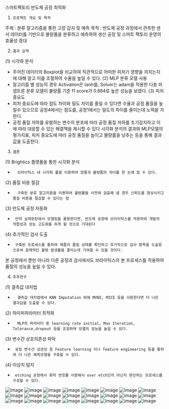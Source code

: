 스마트팩토리 반도체 공정 최적화

1.     프로젝트 개요 및 목적
주제 : 분류 알고리즘을 통한 고장 감지 및 예측
목적 : 
반도체 공정 과정에서 관측한 센서 데이터를 기반으로 불량품을 분류하고 예측하여 생산 공정 및 스마트 팩토리 운영의 효율성 증대

2.     결과 요약
(1)   시각화 분석
-    주어진 데이터의 Boxplot을 비교하여 직관적으로 어떠한 피처가 영향을 끼치는지에 대해 알고 이를 조절하여 수율을 높일 수 있다.
(2)   MLP 분류 모델 사용
-    알고리즘 별 성능의 경우 Activation은 tanh를, Solver는 adam을 적용한 다층 퍼셉트론 분류 모델이 불량률 기준 f1 score가 0.884로 높은 성능을 보였다.
(3) 피처 중요도  
-    피처 중요도에 따라 점도 차이와 밀도 차이를 줄일 수 있다면 수율과 공정 품질을 높일수 있으므로 공정4에서는 점도를, 공정1에서는 밀도의 차이를 줄이는데 노력을 가한다.
-    공정 품질 저하를 유발하는 변수의 분포에 따라 공정 품질 저하를 조기감지하고 이에 따라 대응할 수 있는 해결책을 제시할 수 있다
시각화 분석의 결과와 MLP모델의 평가지표, 피처 중요도에 따라 공정 품질을 높이고 불량률을 낮추는 등을 통해 결과값을 도출한다.


3.     결론

(1)   Brightics 플랫폼을 통한 시각화 분석
-       브라이틱스 내 시각화 툴을 이용하여 양품과 불량품의 차이를 한 눈에 알 수 있다.
(2)   품질 비용 절감
-       구축된 분류 알고리즘을 이용하여 불량률을 사전에 검출해 낼 경우 신뢰도를 향상시키고 품질 비용을 절감할 수 있다는 점
(3)   반도체 공정 자동화
-      만약 실제현장에서 모델링을 활용한다면, 반도체 공정에 브라이틱스를 적용하여 개발의 적합성과 성능 고도화를 하게 될 것으로 기대된다
(4)   추가적인 검사 도출
-      구축된 프로세스를 통하여 제품의 품질 상태를 확인하고 추가적으로 검사 항목을 도출함으로써 잠재적인 불량 발생률을 줄이는데 기여할 수 있을 것이다.

본 공정에서 뿐만 아니라 다른 공정과 검사에서도 브라이틱스의 본 프로세스를 적용하여 품질의 성능을 높일 수 있다.

4.     추후연구

(1)   결측값 대치법
-       결측값 대치법에서 KNN Imputation 외에 MVNI, MICE 등을 사용한다면 더 나은 결과값을 도출할 수 있다.
(2)   하이퍼파라미터 최적화
-       MLP의 파라미터 중 learning rate initial, Max Iteration, Tolerance,dropout 등을 조정하며 모델의 성능을 높일 수 있다.
(3)   변수간 상호의존성 파악 
-      공정 변수간 상관성 등 Feature learning 이나 feature engineering 등을 통하여 더 나은 예측모델을 구축할 수 있다.
(4)   이상치 탐지
-      etching 공정에서 화학 반응물 이용해서 over etch인지 아닌지 판단하는 프로세스를 구성할 수 있다.

![image](https://github.com/rootofdata/SDS-Brightics/assets/86711374/f2e915a5-8aaf-4f82-9484-4ed20e7342fd)
![image](https://github.com/rootofdata/SDS-Brightics/assets/86711374/d90476b9-b38b-4f06-b19e-59fd71d3e7a6)
![image](https://github.com/rootofdata/SDS-Brightics/assets/86711374/107805fd-aa38-43ab-9b95-93963c9b44e0)
![image](https://github.com/rootofdata/SDS-Brightics/assets/86711374/b4ac1787-41ce-4b44-b945-9081770d952c)
![image](https://github.com/rootofdata/SDS-Brightics/assets/86711374/8799bfda-f869-46d5-9221-73d11e1a869c)
![image](https://github.com/rootofdata/SDS-Brightics/assets/86711374/52b30367-d8de-4b0b-9ba5-c19634ef387a)
![image](https://github.com/rootofdata/SDS-Brightics/assets/86711374/0f8700c1-d431-4135-a46a-b22d55359546)
![image](https://github.com/rootofdata/SDS-Brightics/assets/86711374/af5e14c2-b27b-4d1b-aca9-fb22096166cc)
![image](https://github.com/rootofdata/SDS-Brightics/assets/86711374/2d66e4ab-4f9b-4fbe-8e35-7d13078af41d)
![image](https://github.com/rootofdata/SDS-Brightics/assets/86711374/5ce3f375-795c-4c92-9f25-adedb45919a3)
![image](https://github.com/rootofdata/SDS-Brightics/assets/86711374/efd83400-4e01-42c8-8cf4-99c8305ca1af)
![image](https://github.com/rootofdata/SDS-Brightics/assets/86711374/3722ff7a-ecb9-4605-bb04-54c422ffc17d)
![image](https://github.com/rootofdata/SDS-Brightics/assets/86711374/4a453e59-3d30-4a66-b4a8-6cb167fa5235)
![image](https://github.com/rootofdata/SDS-Brightics/assets/86711374/9de1732c-bb53-4096-b156-d910f8627ab1)
![image](https://github.com/rootofdata/SDS-Brightics/assets/86711374/5a322487-d872-42a6-9973-ef7a742528a8)
![image](https://github.com/rootofdata/SDS-Brightics/assets/86711374/1486734b-29c1-4649-955b-ba99d9fd8758)
![image](https://github.com/rootofdata/SDS-Brightics/assets/86711374/62acf0f2-2287-45b1-bdbe-617e9e470d39)
![image](https://github.com/rootofdata/SDS-Brightics/assets/86711374/e1897347-4063-49c1-821b-3d5f12ea85f0)
![image](https://github.com/rootofdata/SDS-Brightics/assets/86711374/06de716d-5530-4a1c-bc8b-9d48aad441c2)
![image](https://github.com/rootofdata/SDS-Brightics/assets/86711374/620bad2f-259c-4b77-b851-5ff4872b43c4)
![image](https://github.com/rootofdata/SDS-Brightics/assets/86711374/c35b17c8-cf36-472f-8564-6e86e67200d9)
![image](https://github.com/rootofdata/SDS-Brightics/assets/86711374/699d52a7-0364-4985-a3b2-16b9fe869aee)
![image](https://github.com/rootofdata/SDS-Brightics/assets/86711374/436cb28f-a0ce-418f-830c-89a0446c4ab1)
![image](https://github.com/rootofdata/SDS-Brightics/assets/86711374/933a4363-7d20-44ac-836e-81e37962f235)
